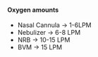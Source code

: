 #### Oxygen amounts
* Nasal Cannula -> 1-6LPM
* Nebulizer -> 6-8 LPM
* NRB -> 10-15 LPM
* BVM -> 15 LPM

